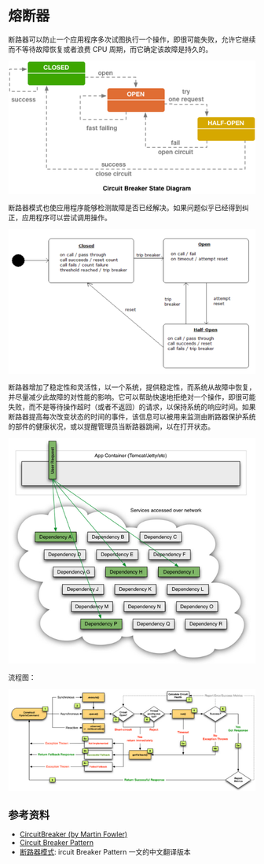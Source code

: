 # 熔断器

断路器可以防止一个应用程序多次试图执行一个操作，即很可能失败，允许它继续而不等待故障恢复或者浪费 CPU 周期，而它确定该故障是持久的。

![](images/state_diagram.png)

断路器模式也使应用程序能够检测故障是否已经解决。如果问题似乎已经得到纠正，应用程序可以尝试调用操作。

![](images/reset.png)

断路器增加了稳定性和灵活性，以一个系统，提供稳定性，而系统从故障中恢复，并尽量减少此故障的对性能的影响。它可以帮助快速地拒绝对一个操作，即很可能失败，而不是等待操作超时（或者不返回）的请求，以保持系统的响应时间。如果断路器提高每次改变状态的时间的事件，该信息可以被用来监测由断路器保护系统的部件的健康状况，或以提醒管理员当断路器跳闸，以在打开状态。

![](images/call.png)

流程图：

![](images/process.png)

## 参考资料

- [CircuitBreaker (by Martin Fowler)](http://martinfowler.com/bliki/CircuitBreaker.html)
- [Circuit Breaker Pattern](https://msdn.microsoft.com/en-us/library/dn589784.aspx)
- [断路器模式](http://wiki.jikexueyuan.com/project/cloud-design-patterns/circuit-breaker-model.html): ircuit Breaker Pattern 一文的中文翻译版本
